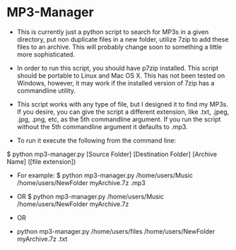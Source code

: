# MP3-Manager
* This is currently just a python script to search for MP3s in a given directory, put non duplicate files in a new folder, utilize 7zip to add these files to an archive. This will probably change soon to something a little more sophisticated.

* In order to run this script, you should have p7zip installed. This script should be portable to Linux and Mac OS X.  This has not been tested on Windows, however, it may work if the installed version of 7zip has a commandline utility.

* This script works with any type of file, but I designed it to find my MP3s.  If you desire, you can give the script a different extension, like .txt, .jpeg, .jpg, .png, etc, as the 5th commandline argument. If you run the script without the 5th commandline argument it defaults to .mp3.

* To run it execute the following from the command line:

$ python mp3-manager.py [Source Folder] [Destination Folder] [Archive Name] ([file extension])

* For example:
$ python mp3-manager.py  /home/users/Music /home/users/NewFolder myArchive.7z .mp3

* OR
$ python mp3-manager.py  /home/users/Music /home/users/NewFolder myArchive.7z 

* OR
* python mp3-manager.py  /home/users/files /home/users/NewFolder myArchive.7z .txt 
